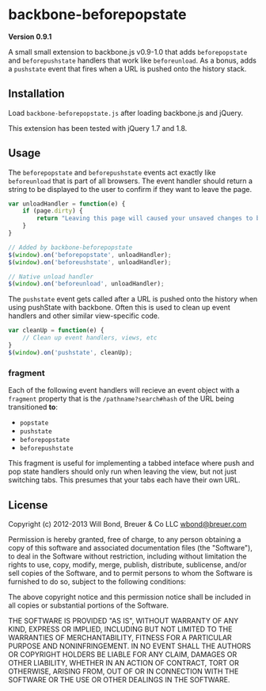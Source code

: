 # backbone-beforepopstate

**Version 0.9.1**

A small small extension to backbone.js v0.9-1.0 that adds `beforepopstate` and
`beforepushstate` handlers that work like `beforeunload`. As a bonus, adds a
`pushstate` event that fires when a URL is pushed onto the history stack.

## Installation

Load `backbone-beforepopstate.js` after loading backbone.js and jQuery.

This extension has been tested with jQuery 1.7 and 1.8.

## Usage

The `beforepopstate` and `beforepushstate` events act exactly like `beforeunload`
that is part of all browsers. The event handler should return a string to be
displayed to the user to confirm if they want to leave the page.

```js
var unloadHandler = function(e) {
    if (page.dirty) {
        return "Leaving this page will caused your unsaved changes to be lost!";
    }
}

// Added by backbone-beforepopstate
$(window).on('beforepopstate', unloadHandler);
$(window).on('beforeushstate', unloadHandler);

// Native unload handler
$(window).on('beforeunload', unloadHandler);
```

The `pushstate` event gets called after a URL is pushed onto the history when
using pushState with backbone. Often this is used to clean up event handlers
and other similar view-specific code.

```js
var cleanUp = function(e) {
    // Clean up event handlers, views, etc
}
$(window).on('pushstate', cleanUp);
```

### fragment

Each of the following event handlers will recieve an event object with a
`fragment` property that is the `/pathname?search#hash` of the URL being
transitioned **to**:

- `popstate`
- `pushstate`
- `beforepopstate`
- `beforepushstate`

This fragment is useful for implementing a tabbed inteface where push and pop
state handlers should only run when leaving the view, but not just switching
tabs. This presumes that your tabs each have their own URL.

## License

Copyright (c) 2012-2013 Will Bond, Breuer & Co LLC <wbond@breuer.com>

Permission is hereby granted, free of charge, to any person obtaining a copy of this software and associated documentation files (the "Software"), to deal in the Software without restriction, including without limitation the rights to use, copy, modify, merge, publish, distribute, sublicense, and/or sell copies of the Software, and to permit persons to whom the Software is furnished to do so, subject to the following conditions:

The above copyright notice and this permission notice shall be included in all copies or substantial portions of the Software.

THE SOFTWARE IS PROVIDED "AS IS", WITHOUT WARRANTY OF ANY KIND, EXPRESS OR IMPLIED, INCLUDING BUT NOT LIMITED TO THE WARRANTIES OF MERCHANTABILITY, FITNESS FOR A PARTICULAR PURPOSE AND NONINFRINGEMENT. IN NO EVENT SHALL THE AUTHORS OR COPYRIGHT HOLDERS BE LIABLE FOR ANY CLAIM, DAMAGES OR OTHER LIABILITY, WHETHER IN AN ACTION OF CONTRACT, TORT OR OTHERWISE, ARISING FROM, OUT OF OR IN CONNECTION WITH THE SOFTWARE OR THE USE OR OTHER DEALINGS IN THE SOFTWARE.